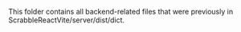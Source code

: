 This folder contains all backend-related files that were previously in ScrabbleReactVite/server/dist/dict.
